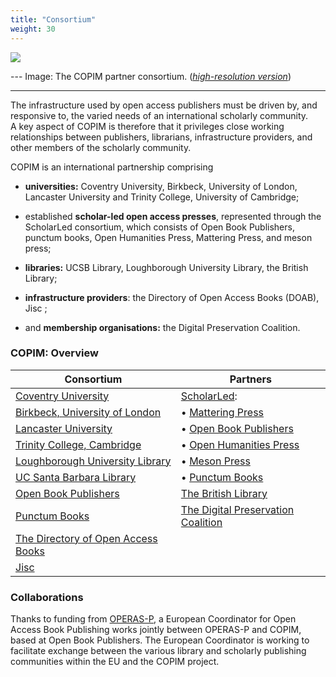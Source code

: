 ```yaml
---
title: "Consortium"
weight: 30
---
```

![](/images/copim-partners-updated-oct20-web.png)

--- Image: The COPIM partner consortium. (_[high-resolution version](/images/copim-partners-updated-oct20-highres.jpg)_)

---

The infrastructure used by open access publishers must be driven by, and responsive to, the varied needs of an international scholarly community.  
A key aspect of COPIM is therefore that it privileges close working relationships between publishers, librarians, infrastructure providers, and other members of the scholarly community.

COPIM is an international partnership comprising

-   **universities:** Coventry University, Birkbeck, University of
    London, Lancaster University and Trinity College, University of
    Cambridge;

-   established **scholar-led open access presses**, represented through
    the ScholarLed consortium, which consists of Open Book Publishers,
    punctum books, Open Humanities Press, Mattering Press, and meson
    press;

-   **libraries:** UCSB Library, Loughborough University Library, the
    British Library;

-   **infrastructure providers**: the Directory of Open Access Books
    (DOAB), Jisc ;

-   and **membership organisations:** the Digital Preservation
    Coalition.


### COPIM: Overview

<font size="1">

| **Consortium** | **Partners** |
| --------------| --------------|
| [Coventry University](https://www.coventry.ac.uk/research/research-directories/current-projects/2020/copim/) | [ScholarLed](https://scholarled.org/): |
| [Birkbeck, University of London](http://www.bbk.ac.uk/news/birkbeck-to-play-leading-role-in-project-to-transform-open-access-academic-publishing) |  • [Mattering Press](https://www.matteringpress.org/)
| [Lancaster University](https://www.lancaster.ac.uk/news/lancaster-university-part-of-28m-project-to-increase-access-to-valuable-research) |  • [Open Book Publishers](https://www.openbookpublishers.com/)|
| [Trinity College, Cambridge](https://www.trin.cam.ac.uk/) | • [Open Humanities Press](https://openhumanitiespress.org/)
| [Loughborough University Library](https://www.lboro.ac.uk/library/)| • [Meson Press](https://meson.press/)
| [UC Santa Barbara Library](https://www.library.ucsb.edu/news/ucsb-library-helps-lead-36-million-project-improve-open-access-publishing-infrastructure) |  • [Punctum Books](https://punctumbooks.com/)
| [Open Book Publishers](https://www.openbookpublishers.com/)|[The British Library](https://www.bl.uk/)|
| [Punctum Books](https://punctumbooks.com/) |[The Digital Preservation Coalition](https://www.dpconline.org/news/copim-project) |
| [The Directory of Open Access Books](https://mailchi.mp/oapen.org/doab-copim-press-release) |
|[ Jisc ](https://scholarlycommunications.jiscinvolve.org/wp/2020/05/06/open-access-monographs-supporting-bibliodiversity/)  |

</font>

### Collaborations

Thanks to funding from [OPERAS-P](https://operas.hypotheses.org/operas-p), a European Coordinator for Open Access Book Publishing works jointly between OPERAS-P and COPIM, based at Open Book Publishers. The European Coordinator is working to facilitate exchange between the various library and scholarly publishing communities within the EU and the COPIM project.
